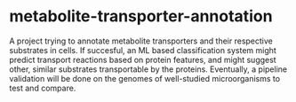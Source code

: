 # metabolite-transporter-annotation

A project trying to annotate metabolite transporters and their respective substrates in cells. If succesful, an ML based classification system might predict transport reactions based on protein features, and might suggest other, similar substrates transportable by the proteins. Eventually, a pipeline validation will be done on the genomes of well-studied microorganisms to test and compare.